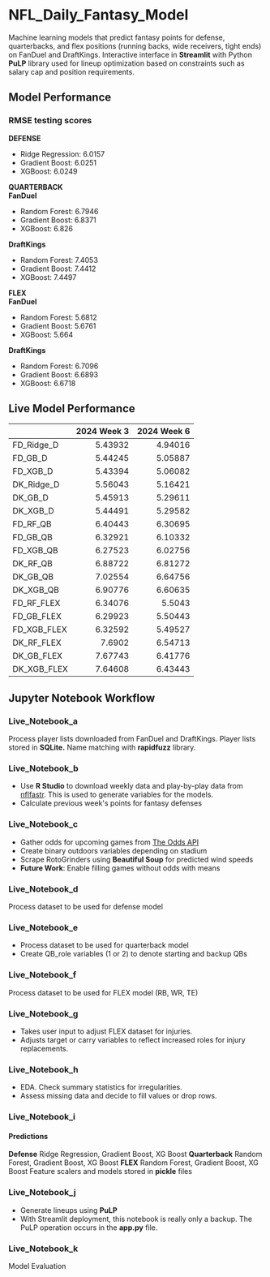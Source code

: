 # NFL_Daily_Fantasy_Model
Machine learning models that predict fantasy points for defense, quarterbacks, and flex positions (running backs, wide receivers, tight ends) on FanDuel and DraftKings. Interactive interface in **Streamlit** with Python **PuLP** library used for lineup optimization based on constraints such as salary cap and position requirements.

## Model Performance
### RMSE testing scores
**DEFENSE**
- Ridge Regression: 6.0157
- Gradient Boost: 6.0251
- XGBoost: 6.0249

**QUARTERBACK**<br>
**FanDuel**
- Random Forest: 6.7946
- Gradient Boost: 6.8371
- XGBoost: 6.826

**DraftKings**
- Random Forest: 7.4053
- Gradient Boost: 7.4412
- XGBoost: 7.4497

**FLEX**<br>
**FanDuel**
- Random Forest: 5.6812
- Gradient Boost: 5.6761
- XGBoost: 5.664

**DraftKings**
- Random Forest: 6.7096
- Gradient Boost: 6.6893
- XGBoost: 6.6718

## Live Model Performance
|             |   2024 Week 3 |   2024 Week 6 |
|:------------|--------------:|--------------:|
| FD_Ridge_D  |       5.43932 |       4.94016 |
| FD_GB_D     |       5.44245 |       5.05887 |
| FD_XGB_D    |       5.43394 |       5.06082 |
| DK_Ridge_D  |       5.56043 |       5.16421 |
| DK_GB_D     |       5.45913 |       5.29611 |
| DK_XGB_D    |       5.44491 |       5.29582 |
| FD_RF_QB    |       6.40443 |       6.30695 |
| FD_GB_QB    |       6.32921 |       6.10332 |
| FD_XGB_QB   |       6.27523 |       6.02756 |
| DK_RF_QB    |       6.88722 |       6.81272 |
| DK_GB_QB    |       7.02554 |       6.64756 |
| DK_XGB_QB   |       6.90776 |       6.60635 |
| FD_RF_FLEX  |       6.34076 |       5.5043  |
| FD_GB_FLEX  |       6.29923 |       5.50443 |
| FD_XGB_FLEX |       6.32592 |       5.49527 |
| DK_RF_FLEX  |       7.6902  |       6.54713 |
| DK_GB_FLEX  |       7.67743 |       6.41776 |
| DK_XGB_FLEX |       7.64608 |       6.43443 |

## Jupyter Notebook Workflow

### Live_Notebook_a
Process player lists downloaded from FanDuel and DraftKings. Player lists stored in **SQLite.** Name matching with **rapidfuzz** library.

### Live_Notebook_b
- Use **R Studio** to download weekly data and play-by-play data from [nflfastr](https://www.nflfastr.com/articles/beginners_guide.html). This is used to generate variables for the models.
- Calculate previous week's points for fantasy defenses

### Live_Notebook_c
- Gather odds for upcoming games from [The Odds API](https://the-odds-api.com/)
- Create binary outdoors variables depending on stadium
- Scrape RotoGrinders using **Beautiful Soup** for predicted wind speeds
- **Future Work**: Enable filling games without odds with means

### Live_Notebook_d
Process dataset to be used for defense model

### Live_Notebook_e
- Process dataset to be used for quarterback model
- Create QB_role variables (1 or 2) to denote starting and backup QBs

### Live_Notebook_f
Process dataset to be used for FLEX model (RB, WR, TE)

### Live_Notebook_g
- Takes user input to adjust FLEX dataset for injuries.
- Adjusts target or carry variables to reflect increased roles for injury replacements.

### Live_Notebook_h
- EDA. Check summary statistics for irregularities. 
- Assess missing data and decide to fill values or drop rows.

### Live_Notebook_i
#### Predictions
**Defense** Ridge Regression, Gradient Boost, XG Boost
**Quarterback** Random Forest, Gradient Boost, XG Boost
**FLEX** Random Forest, Gradient Boost, XG Boost
Feature scalers and models stored in **pickle** files

### Live_Notebook_j
- Generate lineups using **PuLP**
- With Streamlit deployment, this notebook is really only a backup. The PuLP operation occurs in the **app.py** file.

### Live_Notebook_k
Model Evaluation
